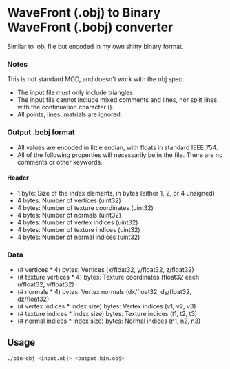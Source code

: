 # WaveFront (.obj) to Binary WaveFront (.bobj) converter
Similar to .obj file but encoded in my own shitty binary format.

### Notes
This is not standard MOD, and doesn't work with the obj spec.
- The input file must only include triangles.
- The input file cannot include mixed comments and lines, nor split lines with the continuation character (\).
- All points, lines, matrials are ignored.

### Output .bobj format
- All values are encoded in little endian, with floats in standard IEEE 754.
- All of the following properties will necessarily be in the file. There are no comments or other keywords.

#### Header
- 1 byte: Size of the index elements, in bytes (either 1, 2, or 4 unsigned)
- 4 bytes: Number of vertices (uint32)
- 4 bytes: Number of texture coordinates (uint32)
- 4 bytes: Number of normals (uint32)
- 4 bytes: Number of vertex indices (uint32)
- 4 bytes: Number of texture indices (uint32)
- 4 bytes: Number of normal indices (uint32)

### Data
- (# vertices * 4) bytes: Vertices (x/float32, y/float32, z/float32)
- (# texture vertices * 4) bytes: Texture coordinates (float32 each u/float32, v/float32)
- (# normals * 4) bytes: Vertex normals (dx/float32, dy/float32, dz/float32)
- (# vertex indices * index size) bytes: Vertex indices (v1, v2, v3)
- (# texture indices * index size) bytes: Texture indices (t1, t2, t3)
- (# normal indices * index size) bytes: Normal indices (n1, n2, n3)


## Usage
```bash
./bin-obj <input.obj> <output.bin.obj>
```